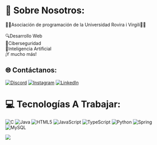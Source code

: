 # 💫 Sobre Nosotros:
👨‍💻Asociación de programación de la Universidad Rovira i Virgili👩‍💻<br><br>🔍Desarrollo Web<br>🔏Ciberseguridad<br>🤖Inteligencia Artificial<br>¡Y mucho más!


## 🌐 Contáctanos:
[![Discord](https://img.shields.io/badge/Discord-%237289DA.svg?logo=discord&logoColor=white)](https://discord.com/invite/bGajFXs7) [![Instagram](https://img.shields.io/badge/Instagram-%23E4405F.svg?logo=Instagram&logoColor=white)](https://www.instagram.com/code_urv/) [![LinkedIn](https://img.shields.io/badge/LinkedIn-%230077B5.svg?logo=linkedin&logoColor=white)](https://www.linkedin.com/in/codeurv/) 

# 💻 Tecnologías A Trabajar:
![C](https://img.shields.io/badge/c-%2300599C.svg?style=for-the-badge&logo=c&logoColor=white) ![Java](https://img.shields.io/badge/java-%23ED8B00.svg?style=for-the-badge&logo=openjdk&logoColor=white) ![HTML5](https://img.shields.io/badge/html5-%23E34F26.svg?style=for-the-badge&logo=html5&logoColor=white) ![JavaScript](https://img.shields.io/badge/javascript-%23323330.svg?style=for-the-badge&logo=javascript&logoColor=%23F7DF1E) ![TypeScript](https://img.shields.io/badge/typescript-%23007ACC.svg?style=for-the-badge&logo=typescript&logoColor=white) ![Python](https://img.shields.io/badge/python-3670A0?style=for-the-badge&logo=python&logoColor=ffdd54) ![Spring](https://img.shields.io/badge/spring-%236DB33F.svg?style=for-the-badge&logo=spring&logoColor=white) ![MySQL](https://img.shields.io/badge/mysql-4479A1.svg?style=for-the-badge&logo=mysql&logoColor=white)



[![](https://visitcount.itsvg.in/api?id=CodeURV&icon=0&color=0)](https://visitcount.itsvg.in)

<!-- Proudly created with GPRM ( https://gprm.itsvg.in ) -->
